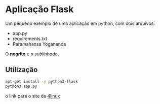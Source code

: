 # Aplicação Flask

Um pequeno exemplo de uma aplicação em python, com dois arquivos:

- app.py
- requirements.txt
- Paramahansa Yogananda

O **negrito** e o *sublinhado*.

## Utilização

```bash
apt-get install -y python3-flask
python3 app.py
```

o link para o site da [4linux](https://4linux.com.br)

